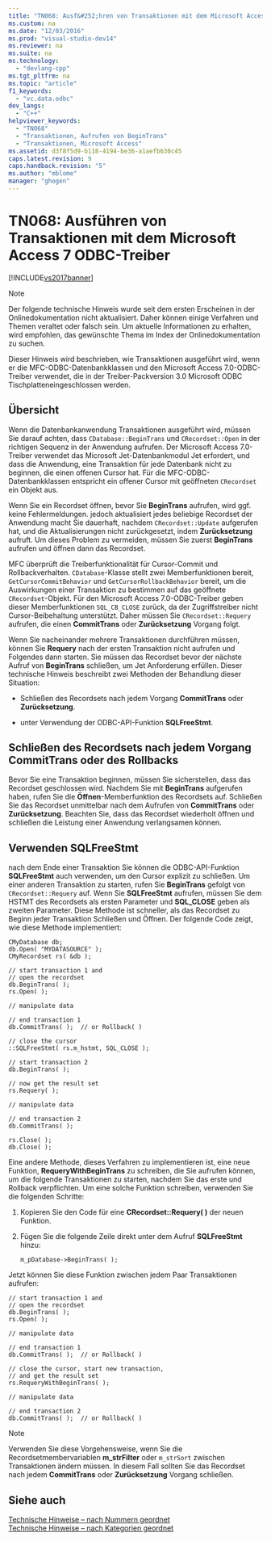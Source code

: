 ```yaml
---
title: "TN068: Ausf&#252;hren von Transaktionen mit dem Microsoft Access 7 ODBC-Treiber"
ms.custom: na
ms.date: "12/03/2016"
ms.prod: "visual-studio-dev14"
ms.reviewer: na
ms.suite: na
ms.technology: 
  - "devlang-cpp"
ms.tgt_pltfrm: na
ms.topic: "article"
f1_keywords: 
  - "vc.data.odbc"
dev_langs: 
  - "C++"
helpviewer_keywords: 
  - "TN068"
  - "Transaktionen, Aufrufen von BeginTrans"
  - "Transaktionen, Microsoft Access"
ms.assetid: d3f8f5d9-b118-4194-be36-a1aefb630c45
caps.latest.revision: 9
caps.handback.revision: "5"
ms.author: "mblome"
manager: "ghogen"
---
```

# TN068: Ausf&#252;hren von Transaktionen mit dem Microsoft Access 7 ODBC-Treiber
[!INCLUDE[vs2017banner](../assembler/inline/includes/vs2017banner.md)]

> [!NOTE]
>  Der folgende technische Hinweis wurde seit dem ersten Erscheinen in der Onlinedokumentation nicht aktualisiert.  Daher können einige Verfahren und Themen veraltet oder falsch sein.  Um aktuelle Informationen zu erhalten, wird empfohlen, das gewünschte Thema im Index der Onlinedokumentation zu suchen.  
  
 Dieser Hinweis wird beschrieben, wie Transaktionen ausgeführt wird, wenn er die MFC\-ODBC\-Datenbankklassen und den Microsoft Access 7.0\-ODBC\-Treiber verwendet, die in der Treiber\-Packversion 3.0 Microsoft ODBC Tischplatteneingeschlossen werden.  
  
## Übersicht  
 Wenn die Datenbankanwendung Transaktionen ausgeführt wird, müssen Sie darauf achten, dass `CDatabase::BeginTrans` und `CRecordset::Open` in der richtigen Sequenz in der Anwendung aufrufen.  Der Microsoft Access 7.0\-Treiber verwendet das Microsoft Jet\-Datenbankmodul Jet erfordert, und dass die Anwendung, eine Transaktion für jede Datenbank nicht zu beginnen, die einen offenen Cursor hat.  Für die MFC\-ODBC\-Datenbankklassen entspricht ein offener Cursor mit geöffneten `CRecordset` ein Objekt aus.  
  
 Wenn Sie ein Recordset öffnen, bevor Sie **BeginTrans** aufrufen, wird ggf. keine Fehlermeldungen.  jedoch aktualisiert jedes beliebige Recordset der Anwendung macht Sie dauerhaft, nachdem `CRecordset::Update` aufgerufen hat, und die Aktualisierungen nicht zurückgesetzt, indem **Zurücksetzung** aufruft.  Um dieses Problem zu vermeiden, müssen Sie zuerst **BeginTrans** aufrufen und öffnen dann das Recordset.  
  
 MFC überprüft die Treiberfunktionalität für Cursor\-Commit und Rollbackverhalten.  `CDatabase`\-Klasse stellt zwei Memberfunktionen bereit, `GetCursorCommitBehavior` und `GetCursorRollbackBehavior` bereit, um die Auswirkungen einer Transaktion zu bestimmen auf das geöffnete `CRecordset`\-Objekt.  Für den Microsoft Access 7.0\-ODBC\-Treiber geben dieser Memberfunktionen `SQL_CB_CLOSE` zurück, da der Zugriffstreiber nicht Cursor\-Beibehaltung unterstützt.  Daher müssen Sie `CRecordset::Requery` aufrufen, die einen **CommitTrans** oder **Zurücksetzung** Vorgang folgt.  
  
 Wenn Sie nacheinander mehrere Transaktionen durchführen müssen, können Sie **Requery** nach der ersten Transaktion nicht aufrufen und Folgendes dann starten.  Sie müssen das Recordset bevor der nächste Aufruf von **BeginTrans** schließen, um Jet Anforderung erfüllen.  Dieser technische Hinweis beschreibt zwei Methoden der Behandlung dieser Situation:  
  
-   Schließen des Recordsets nach jedem Vorgang **CommitTrans** oder **Zurücksetzung**.  
  
-   unter Verwendung der ODBC\-API\-Funktion **SQLFreeStmt**.  
  
## Schließen des Recordsets nach jedem Vorgang CommitTrans oder des Rollbacks  
 Bevor Sie eine Transaktion beginnen, müssen Sie sicherstellen, dass das Recordset geschlossen wird.  Nachdem Sie mit **BeginTrans** aufgerufen haben, rufen Sie die **Öffnen**\-Memberfunktion des Recordsets auf.  Schließen Sie das Recordset unmittelbar nach dem Aufrufen von **CommitTrans** oder **Zurücksetzung**.  Beachten Sie, dass das Recordset wiederholt öffnen und schließen die Leistung einer Anwendung verlangsamen können.  
  
## Verwenden SQLFreeStmt  
 nach dem Ende einer Transaktion Sie können die ODBC\-API\-Funktion **SQLFreeStmt** auch verwenden, um den Cursor explizit zu schließen.  Um einer anderen Transaktion zu starten, rufen Sie **BeginTrans** gefolgt von `CRecordset::Requery` auf.  Wenn Sie **SQLFreeStmt** aufrufen, müssen Sie dem HSTMT des Recordsets als ersten Parameter und **SQL\_CLOSE** geben als zweiten Parameter.  Diese Methode ist schneller, als das Recordset zu Beginn jeder Transaktion Schließen und Öffnen.  Der folgende Code zeigt, wie diese Methode implementiert:  
  
```  
CMyDatabase db;  
db.Open( "MYDATASOURCE" );  
CMyRecordset rs( &db );  
  
// start transaction 1 and   
// open the recordset  
db.BeginTrans( );  
rs.Open( );  
  
// manipulate data  
  
// end transaction 1  
db.CommitTrans( );  // or Rollback( )  
  
// close the cursor  
::SQLFreeStmt( rs.m_hstmt, SQL_CLOSE );  
  
// start transaction 2  
db.BeginTrans( );  
  
// now get the result set  
rs.Requery( );  
  
// manipulate data  
  
// end transaction 2  
db.CommitTrans( );  
  
rs.Close( );  
db.Close( );  
```  
  
 Eine andere Methode, dieses Verfahren zu implementieren ist, eine neue Funktion, **RequeryWithBeginTrans** zu schreiben, die Sie aufrufen können, um die folgende Transaktionen zu starten, nachdem Sie das erste und Rollback verpflichten.  Um eine solche Funktion schreiben, verwenden Sie die folgenden Schritte:  
  
1.  Kopieren Sie den Code für eine **CRecordset::Requery\( \)** der neuen Funktion.  
  
2.  Fügen Sie die folgende Zeile direkt unter dem Aufruf **SQLFreeStmt** hinzu:  
  
     `m_pDatabase->BeginTrans( );`  
  
 Jetzt können Sie diese Funktion zwischen jedem Paar Transaktionen aufrufen:  
  
```  
// start transaction 1 and   
// open the recordset  
db.BeginTrans( );  
rs.Open( );  
  
// manipulate data  
  
// end transaction 1  
db.CommitTrans( );  // or Rollback( )  
  
// close the cursor, start new transaction,  
// and get the result set  
rs.RequeryWithBeginTrans( );  
  
// manipulate data  
  
// end transaction 2  
db.CommitTrans( );  // or Rollback( )  
```  
  
> [!NOTE]
>  Verwenden Sie diese Vorgehensweise, wenn Sie die Recordsetmembervariablen **m\_strFilter** oder `m_strSort` zwischen Transaktionen ändern müssen.  In diesem Fall sollten Sie das Recordset nach jedem **CommitTrans** oder **Zurücksetzung** Vorgang schließen.  
  
## Siehe auch  
 [Technische Hinweise – nach Nummern geordnet](../mfc/technical-notes-by-number.md)   
 [Technische Hinweise – nach Kategorien geordnet](../mfc/technical-notes-by-category.md)